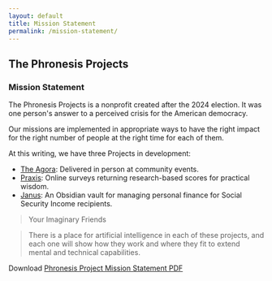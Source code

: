 ```yaml
---
layout: default
title: Mission Statement
permalink: /mission-statement/
---
```

## The Phronesis Projects
### Mission Statement

The Phronesis Projects is a nonprofit created after the 2024 election. It was one person's answer to a perceived crisis for the American democracy.

Our missions are implemented in appropriate ways to have the right impact for the right number of people at the right time for each of them.

At this writing, we have three Projects in development:
- [The Agora](/agora/): Delivered in person at community events.
- [Praxis](/praxis/): Online surveys returning research-based scores for practical wisdom.
- [Janus](/janus/): An Obsidian vault for managing personal finance for Social Security Income recipients.


> Your Imaginary Friends

> There is a place for artificial intelligence in each of these projects, and each one will show how they work and where they fit to extend mental and technical capabilities.

Download [Phronesis Project Mission Statement PDF](/mission-statement.pdf)